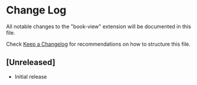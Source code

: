 # Change Log

All notable changes to the "book-view" extension will be documented in this file.

Check [Keep a Changelog](http://keepachangelog.com/) for recommendations on how to structure this file.

## [Unreleased]

- Initial release